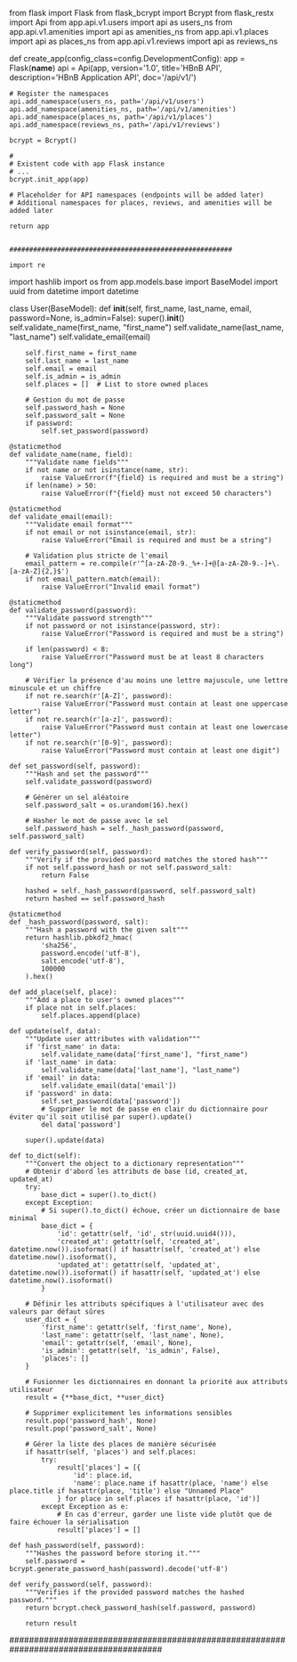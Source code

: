 from flask import Flask
from flask_bcrypt import Bcrypt
from flask_restx import Api
from app.api.v1.users import api as users_ns
from app.api.v1.amenities import api as amenities_ns
from app.api.v1.places import api as places_ns
from app.api.v1.reviews import api as reviews_ns

def create_app(config_class=config.DevelopmentConfig):
    app = Flask(__name__)
    api = Api(app, version='1.0', title='HBnB API', description='HBnB Application API', doc='/api/v1/')

    # Register the namespaces
    api.add_namespace(users_ns, path='/api/v1/users')
    api.add_namespace(amenities_ns, path='/api/v1/amenities')
    api.add_namespace(places_ns, path='/api/v1/places')
    api.add_namespace(reviews_ns, path='/api/v1/reviews')

    bcrypt = Bcrypt()
    
    #
    # Existent code with app Flask instance
    # ...
    bcrypt.init_app(app)

    # Placeholder for API namespaces (endpoints will be added later)
    # Additional namespaces for places, reviews, and amenities will be added later

    return app


    ########################################################
    
    import re
import hashlib
import os
from app.models.base import BaseModel
import uuid
from datetime import datetime

class User(BaseModel):
    def __init__(self, first_name, last_name, email, password=None, is_admin=False):
        super().__init__()
        self.validate_name(first_name, "first_name")
        self.validate_name(last_name, "last_name")
        self.validate_email(email)
        
        self.first_name = first_name
        self.last_name = last_name
        self.email = email
        self.is_admin = is_admin
        self.places = []  # List to store owned places
        
        # Gestion du mot de passe
        self.password_hash = None
        self.password_salt = None
        if password:
            self.set_password(password)

    @staticmethod
    def validate_name(name, field):
        """Validate name fields"""
        if not name or not isinstance(name, str):
            raise ValueError(f"{field} is required and must be a string")
        if len(name) > 50:
            raise ValueError(f"{field} must not exceed 50 characters")

    @staticmethod
    def validate_email(email):
        """Validate email format"""
        if not email or not isinstance(email, str):
            raise ValueError("Email is required and must be a string")
        
        # Validation plus stricte de l'email
        email_pattern = re.compile(r'^[a-zA-Z0-9._%+-]+@[a-zA-Z0-9.-]+\.[a-zA-Z]{2,}$')
        if not email_pattern.match(email):
            raise ValueError("Invalid email format")

    @staticmethod
    def validate_password(password):
        """Validate password strength"""
        if not password or not isinstance(password, str):
            raise ValueError("Password is required and must be a string")
        
        if len(password) < 8:
            raise ValueError("Password must be at least 8 characters long")
        
        # Vérifier la présence d'au moins une lettre majuscule, une lettre minuscule et un chiffre
        if not re.search(r'[A-Z]', password):
            raise ValueError("Password must contain at least one uppercase letter")
        if not re.search(r'[a-z]', password):
            raise ValueError("Password must contain at least one lowercase letter")
        if not re.search(r'[0-9]', password):
            raise ValueError("Password must contain at least one digit")

    def set_password(self, password):
        """Hash and set the password"""
        self.validate_password(password)
        
        # Générer un sel aléatoire
        self.password_salt = os.urandom(16).hex()
        
        # Hasher le mot de passe avec le sel
        self.password_hash = self._hash_password(password, self.password_salt)

    def verify_password(self, password):
        """Verify if the provided password matches the stored hash"""
        if not self.password_hash or not self.password_salt:
            return False
        
        hashed = self._hash_password(password, self.password_salt)
        return hashed == self.password_hash

    @staticmethod
    def _hash_password(password, salt):
        """Hash a password with the given salt"""
        return hashlib.pbkdf2_hmac(
            'sha256', 
            password.encode('utf-8'), 
            salt.encode('utf-8'), 
            100000
        ).hex()

    def add_place(self, place):
        """Add a place to user's owned places"""
        if place not in self.places:
            self.places.append(place)

    def update(self, data):
        """Update user attributes with validation"""
        if 'first_name' in data:
            self.validate_name(data['first_name'], "first_name")
        if 'last_name' in data:
            self.validate_name(data['last_name'], "last_name")
        if 'email' in data:
            self.validate_email(data['email'])
        if 'password' in data:
            self.set_password(data['password'])
            # Supprimer le mot de passe en clair du dictionnaire pour éviter qu'il soit utilisé par super().update()
            del data['password']
        
        super().update(data)

    def to_dict(self):
        """Convert the object to a dictionary representation"""
        # Obtenir d'abord les attributs de base (id, created_at, updated_at)
        try:
            base_dict = super().to_dict()
        except Exception:
            # Si super().to_dict() échoue, créer un dictionnaire de base minimal
            base_dict = {
                'id': getattr(self, 'id', str(uuid.uuid4())),
                'created_at': getattr(self, 'created_at', datetime.now()).isoformat() if hasattr(self, 'created_at') else datetime.now().isoformat(),
                'updated_at': getattr(self, 'updated_at', datetime.now()).isoformat() if hasattr(self, 'updated_at') else datetime.now().isoformat()
            }
        
        # Définir les attributs spécifiques à l'utilisateur avec des valeurs par défaut sûres
        user_dict = {
            'first_name': getattr(self, 'first_name', None),
            'last_name': getattr(self, 'last_name', None),
            'email': getattr(self, 'email', None),
            'is_admin': getattr(self, 'is_admin', False),
            'places': []
        }
        
        # Fusionner les dictionnaires en donnant la priorité aux attributs utilisateur
        result = {**base_dict, **user_dict}
        
        # Supprimer explicitement les informations sensibles
        result.pop('password_hash', None)
        result.pop('password_salt', None)
        
        # Gérer la liste des places de manière sécurisée
        if hasattr(self, 'places') and self.places:
            try:
                result['places'] = [{
                    'id': place.id,
                    'name': place.name if hasattr(place, 'name') else place.title if hasattr(place, 'title') else "Unnamed Place"
                } for place in self.places if hasattr(place, 'id')]
            except Exception as e:
                # En cas d'erreur, garder une liste vide plutôt que de faire échouer la sérialisation
                result['places'] = []

    def hash_password(self, password):
        """Hashes the password before storing it."""
        self.password = bcrypt.generate_password_hash(password).decode('utf-8')

    def verify_password(self, password):
        """Verifies if the provided password matches the hashed password."""
        return bcrypt.check_password_hash(self.password, password)

        return result

#######################################################################################





